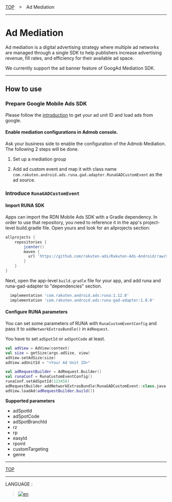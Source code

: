[TOP](../#top)　>　Ad Mediation

---

# Ad Mediation

Ad mediation is a digital advertising strategy where multiple ad networks are managed through a single SDK to help publishers increase advertising revenue, fill rates, and efficiency for their available ad space.

We currently support the ad banner feature of GoogAd Mediation SDK.

---

## How to use

### Prepare Google Mobile Ads SDK

Please follow the [introduction](https://developers.google.com/admob/android/banner) to get your ad unit ID and load ads from google.

#### Enable mediation configurations in Admob console.

Ask your business side to enable the configuration of the Admob Mediation. The following 2 steps will be done.

1. Set up a mediation group

2. Add ad custom event and map it with class name `com.rakuten.android.ads.runa.gad.adapter.RunaGADCustomEvent` as the ad source.

### Introduce `RunaGADCustomEvent`

#### Import RUNA SDK

Apps can import the RDN Mobile Ads SDK with a Gradle dependency. In order to use that repository, you need to reference it in the app's project-level build.gradle file. Open yours and look for an allprojects section:

```groovy
allprojects {
    repositories {
        jcenter()
        maven {
          url 'https://github.com/rakuten-ads/Rakuten-Ads-Android/raw/master/maven'
        }
    }
}
```

Next, open the app-level `build.gradle` file for your app, and add runa and runa-gad-adapter to "dependencies" section.

```groovy
  implementation 'com.rakuten.android.ads:runa:1.12.0'
  implementation 'com.rakuten.android.ads:runa-gad-adapter:1.0.0'
```

#### Configure RUNA parameters

You can set some parameters of RUNA with `RunaCustomEventConfig` and pass it to `addNetworkExtrasBundle()` in `AdRequest`.

You have to set `adSpotId` or `adSpotCode` at least.

```kotlin
val adView = AdView(context)
val size = getSize(args.adSize, view)
adView.setAdSize(size)
adView.adUnitId = "<Your Ad Unit ID>"

val adRequestBuilder = AdRequest.Builder()
val runaConf = RunaCustomEventConfig()
runaConf.setAdSpotId(123456)
adRequestBuilder.addNetworkExtrasBundle(RunaGADCustomEvent::class.java, runaConf.bundle())
adView.loadAd(adRequestBuilder.build())
```

__Supported parameters__

- adSpotId
- adSpotCode
- adSpotBranchId
- rz
- rp
- easyId
- rpoint
- customTargeting
- genre

---
[TOP](../#top)

---
LANGUAGE :
> [![en](/doc/img/lang/ja.png)](/doc/ja/mediation/README.md)
